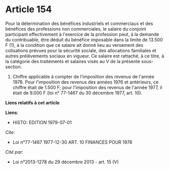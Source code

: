 # Article 154

Pour la détermination des bénéfices industriels et commerciaux et des bénéfices des professions non commerciales, le salaire
du conjoint participant effectivement à l'exercice de la profession peut, à la demande du contribuable, être déduit du
bénéfice imposable dans la limite de 13.500 F (1), à la condition que ce salaire ait donné lieu au versement des cotisations
prévues pour la sécurité sociale, des allocations familiales et autres prélèvements sociaux en vigueur. Ce salaire est
rattaché, à ce titre, à la catégorie des traitements et salaires visés au V de la présente sous-section.

1)  Chiffre applicable à compter de l'imposition des revenus de l'année 1978. Pour l'imposition des revenus des années 1976
et antérieurs, ce chiffre était de 1.500 F; pour l'imposition des revenus de l'année 1977, il était de 9.000 F (loi n°
77-1467 du 30 décembre 1977, art. 10).

**Liens relatifs à cet article**

**Liens**:

  - HISTO: EDITION 1979-07-01

_Cite_:

  - Loi n°77-1467 1977-12-30 ART. 10 FINANCES POUR 1978

_Cité par_:

  - Loi n°2013-1278 du 29 décembre 2013 - art. 15 (V)

